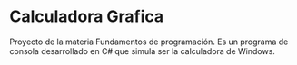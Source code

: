# Calculadora Grafica
Proyecto de la materia Fundamentos de programación.
Es un programa de consola desarrollado en C# que simula ser la calculadora de Windows.
